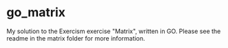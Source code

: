 # go_matrix

My solution to the Exercism exercise "Matrix", written in GO. Please see the readme in the matrix folder for more information.

